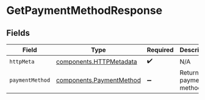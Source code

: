 # GetPaymentMethodResponse


## Fields

| Field                                                                | Type                                                                 | Required                                                             | Description                                                          |
| -------------------------------------------------------------------- | -------------------------------------------------------------------- | -------------------------------------------------------------------- | -------------------------------------------------------------------- |
| `httpMeta`                                                           | [components.HTTPMetadata](../../models/components/httpmetadata.md)   | :heavy_check_mark:                                                   | N/A                                                                  |
| `paymentMethod`                                                      | [components.PaymentMethod](../../models/components/paymentmethod.md) | :heavy_minus_sign:                                                   | Returns a payment method.                                            |